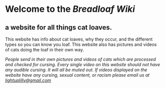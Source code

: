 # Welcome to the *Breadloaf Wiki*
## a website for all things cat loaves.

This website has info about cat loaves, why they occur, and the different types so you can know you loaf. This website also has pictures and videos of cats doing the loaf in their own way.

*People send in their own pictures and videos of cats which are processed and checked for cursing. Every single video on this website should not have any audible cursing. It will all be muted out. If videos displayed on the website have any cursing, sexual content, or racism please email us at lightuplilly@gmail.com*




